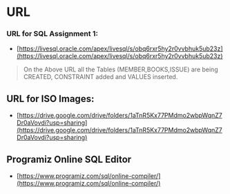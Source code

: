 # URL
### URL for SQL Assignment 1:
- [https://livesql.oracle.com/apex/livesql/s/obq6rxr5hy2r0vvbhuk5ub23z](https://livesql.oracle.com/apex/livesql/s/obq6rxr5hy2r0vvbhuk5ub23z) 
 > On the Above URL all the Tables (MEMBER,BOOKS,ISSUE) are being CREATED, CONSTRAINT added and VALUES inserted.

## URL for ISO Images:
- [https://drive.google.com/drive/folders/1aTnR5Kx77PMdmo2wbpWqnZ7Dr0aVovdi?usp=sharing](https://drive.google.com/drive/folders/1aTnR5Kx77PMdmo2wbpWqnZ7Dr0aVovdi?usp=sharing)

## Programiz Online SQL Editor
- [https://www.programiz.com/sql/online-compiler/](https://www.programiz.com/sql/online-compiler/)
